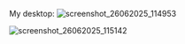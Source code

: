 My desktop:
![screenshot_26062025_114953](https://github.com/user-attachments/assets/560c20e4-c932-4be9-ab7e-5b82803e6914)

![screenshot_26062025_115142](https://github.com/user-attachments/assets/d05d04d9-f190-40de-bd74-74a45227bb71)

